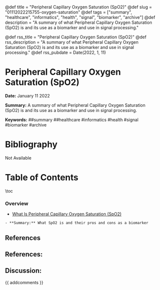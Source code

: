 @def title = "Peripheral Capillary Oxygen Saturation (SpO2)"
@def slug = "01112022215755-oxygen-saturation"
@def tags = ["summary", "healthcare", "informatics", "health", "signal", "biomarker", "archive"]
@def description = "A summary of what Peripheral Capillary Oxygen Saturation (SpO2) is and its use as a biomarker and use in signal processing."

@def rss_title = "Peripheral Capillary Oxygen Saturation (SpO2)"
@def rss_description = "A summary of what Peripheral Capillary Oxygen Saturation (SpO2) is and its use as a biomarker and use in signal processing."
@def rss_pubdate = Date(2022, 1, 11)


Peripheral Capillary Oxygen Saturation (SpO2)
=========

**Date:** January 11 2022

**Summary:** A summary of what Peripheral Capillary Oxygen Saturation (SpO2) is and its use as a biomarker and use in signal processing.

**Keywords:** ##summary ##healthcare #informatics #health #signal #biomarker #archive

Bibliography
==========

Not Available

Table of Contents
=========

\toc

### Overview

  * [What Is Peripheral Capillary Oxygen Saturation (SpO2)](/01112022220843-spo2-explained.md)

```
- **Summary:** What SpO2 is and their pros and cons as a biomarker
```

## References

## References:
## Discussion: 

{{ addcomments }}
